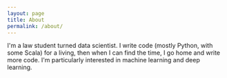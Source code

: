 ```yaml
---
layout: page
title: About
permalink: /about/
---
```


I'm a law student turned data scientist. I write code (mostly Python, with some Scala) for a living, then when I can find the time, I go home and write more code. I'm particularly interested in machine learning and deep learning.
